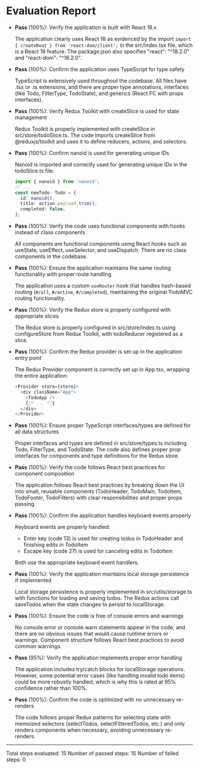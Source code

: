 # Evaluation Report

- **Pass** (100%): Verify the application is built with React 18.x
  
  The application clearly uses React 18 as evidenced by the import `import { createRoot } from 'react-dom/client';` in the src/index.tsx file, which is a React 18 feature. The package.json also specifies "react": "^18.2.0" and "react-dom": "^18.2.0".

- **Pass** (100%): Confirm the application uses TypeScript for type safety
  
  TypeScript is extensively used throughout the codebase. All files have .tsx or .ts extensions, and there are proper type annotations, interfaces (like Todo, FilterType, TodoState), and generics (React.FC with props interfaces).

- **Pass** (100%): Verify Redux Toolkit with createSlice is used for state management
  
  Redux Toolkit is properly implemented with createSlice in src/store/todoSlice.ts. The code imports createSlice from @reduxjs/toolkit and uses it to define reducers, actions, and selectors.

- **Pass** (100%): Confirm nanoid is used for generating unique IDs
  
  Nanoid is imported and correctly used for generating unique IDs in the todoSlice.ts file:
  ```typescript
  import { nanoid } from 'nanoid';
  // ...
  const newTodo: Todo = {
    id: nanoid(),
    title: action.payload.trim(),
    completed: false,
  };
  ```

- **Pass** (100%): Verify the code uses functional components with hooks instead of class components
  
  All components are functional components using React hooks such as useState, useEffect, useSelector, and useDispatch. There are no class components in the codebase.

- **Pass** (100%): Ensure the application maintains the same routing functionality with proper route handling
  
  The application uses a custom `useRouter` hook that handles hash-based routing (`#/all`, `#/active`, `#/completed`), maintaining the original TodoMVC routing functionality.

- **Pass** (100%): Verify the Redux store is properly configured with appropriate slices
  
  The Redux store is properly configured in src/store/index.ts using configureStore from Redux Toolkit, with todoReducer registered as a slice.

- **Pass** (100%): Confirm the Redux provider is set up in the application entry point
  
  The Redux Provider component is correctly set up in App.tsx, wrapping the entire application:
  ```typescript
  <Provider store={store}>
    <div className="App">
      <TodoApp />
      {/* ... */}
    </div>
  </Provider>
  ```

- **Pass** (100%): Ensure proper TypeScript interfaces/types are defined for all data structures
  
  Proper interfaces and types are defined in src/store/types.ts including Todo, FilterType, and TodoState. The code also defines proper prop interfaces for components and type definitions for the Redux store.

- **Pass** (100%): Verify the code follows React best practices for component composition
  
  The application follows React best practices by breaking down the UI into small, reusable components (TodoHeader, TodoMain, TodoItem, TodoFooter, TodoFilters) with clear responsibilities and proper props passing.

- **Pass** (100%): Confirm the application handles keyboard events properly
  
  Keyboard events are properly handled:
  - Enter key (code 13) is used for creating todos in TodoHeader and finishing edits in TodoItem
  - Escape key (code 27) is used for canceling edits in TodoItem
  
  Both use the appropriate keyboard event handlers.

- **Pass** (100%): Verify the application maintains local storage persistence if implemented
  
  Local storage persistence is properly implemented in src/utils/storage.ts with functions for loading and saving todos. The Redux actions call saveTodos when the state changes to persist to localStorage.

- **Pass** (100%): Ensure the code is free of console errors and warnings
  
  No console.error or console.warn statements appear in the code, and there are no obvious issues that would cause runtime errors or warnings. Component structure follows React best practices to avoid common warnings.

- **Pass** (95%): Verify the application implements proper error handling
  
  The application includes try/catch blocks for localStorage operations. However, some potential error cases (like handling invalid todo items) could be more robustly handled, which is why this is rated at 95% confidence rather than 100%.

- **Pass** (100%): Confirm the code is optimized with no unnecessary re-renders
  
  The code follows proper Redux patterns for selecting state with memoized selectors (selectTodos, selectFilteredTodos, etc.) and only renders components when necessary, avoiding unnecessary re-renders.

---

Total steps evaluated: 15
Number of passed steps: 15
Number of failed steps: 0